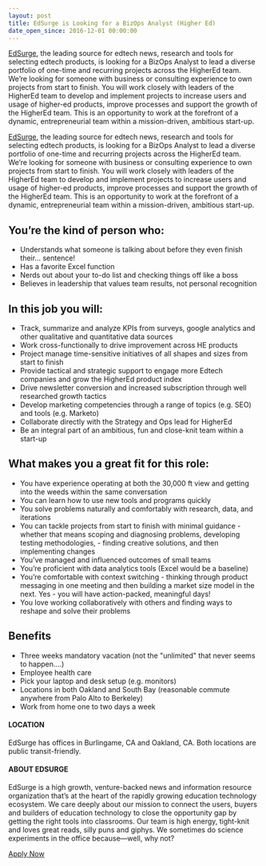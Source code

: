```yaml
---
layout: post
title: EdSurge is Looking for a BizOps Analyst (Higher Ed)
date_open_since: 2016-12-01 00:00:00
---
```


[EdSurge](http://www.edsurge.com), the leading source for edtech news, research and tools for selecting edtech products, is looking for a BizOps Analyst to lead a diverse portfolio of one-time and recurring projects across the HigherEd team. We’re looking for someone with business or consulting experience to own projects from start to finish. You will work closely with leaders of the HigherEd team to develop and implement projects to increase users and usage of higher-ed products, improve processes and support the growth of the HigherEd team. This is an opportunity to work at the forefront of a dynamic, entrepreneurial team within a mission-driven, ambitious start-up.

<!--break-->
[EdSurge](http://www.edsurge.com), the leading source for edtech news, research and tools for selecting edtech products, is looking for a BizOps Analyst to lead a diverse portfolio of one-time and recurring projects across the HigherEd team. We’re looking for someone with business or consulting experience to own projects from start to finish. You will work closely with leaders of the HigherEd team to develop and implement projects to increase users and usage of higher-ed products, improve processes and support the growth of the HigherEd team. This is an opportunity to work at the forefront of a dynamic, entrepreneurial team within a mission-driven, ambitious start-up.

## You’re the kind of person who:

- Understands what someone is talking about before they even finish their... sentence!
- Has a favorite Excel function
- Nerds out about your to-do list and checking things off like a boss
- Believes in leadership that values team results, not personal recognition

## In this job you will:

- Track, summarize and analyze KPIs from surveys, google analytics and other qualitative and quantitative data sources
- Work cross-functionally to drive improvement across HE products
- Project manage time-sensitive initiatives of all shapes and sizes from start to finish
- Provide tactical and strategic support to engage more Edtech companies and grow the HigherEd product index
- Drive newsletter conversion and increased subscription through well researched growth tactics
- Develop marketing competencies through a range of topics (e.g. SEO) and tools (e.g. Marketo)
- Collaborate directly with the Strategy and Ops lead for HigherEd
- Be an integral part of an ambitious, fun and close-knit team within a start-up

## What makes you a great fit for this role:

- You have experience operating at both the 30,000 ft view and getting into the weeds within the same conversation
- You can learn how to use new tools and programs quickly
- You solve problems naturally and comfortably with research, data, and iterations
- You can tackle projects from start to finish with minimal guidance - whether that means scoping and diagnosing problems, developing testing methodologies, - finding creative solutions, and then implementing changes
- You’ve managed and influenced outcomes of small teams
- You’re proficient with data analytics tools (Excel would be a baseline)
- You’re comfortable with context switching - thinking through product messaging in one meeting and then building a market size model in the next. Yes - you will have action-packed, meaningful days!
- You love working collaboratively with others and finding ways to reshape and solve their problems

## Benefits

- Three weeks mandatory vacation (not the "unlimited" that never seems to happen....)
- Employee health care
- Pick your laptop and desk setup (e.g. monitors)
- Locations in both Oakland and South Bay (reasonable commute anywhere from Palo Alto to Berkeley)
- Work from home one to two days a week

#### LOCATION
EdSurge has offices in Burlingame, CA and Oakland, CA. Both locations are public transit-friendly.

#### ABOUT EDSURGE
EdSurge is a high growth, venture-backed news and information resource organization that’s at the heart of the rapidly growing education technology ecosystem. We care deeply about our mission to connect the users, buyers and builders of education technology to close the opportunity gap by getting the right tools into classrooms. Our team is high energy, tight-knit and loves great reads, silly puns and giphys. We sometimes do science experiments in the office because—well, why not?

<a href="https://edsurge.workable.com/jobs/381212" class="button button-rounded button-primary button-large">Apply Now</a>

